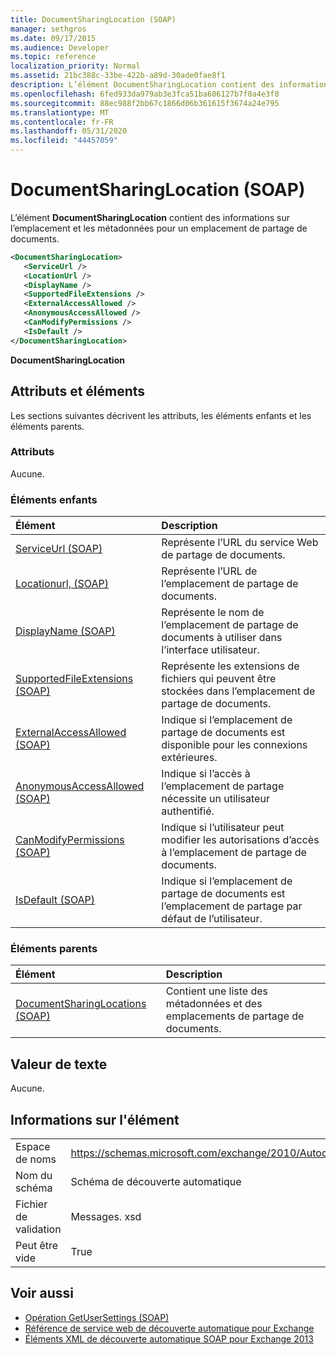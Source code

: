 ```yaml
---
title: DocumentSharingLocation (SOAP)
manager: sethgros
ms.date: 09/17/2015
ms.audience: Developer
ms.topic: reference
localization_priority: Normal
ms.assetid: 21bc388c-33be-422b-a89d-30ade0fae8f1
description: L’élément DocumentSharingLocation contient des informations sur l’emplacement et les métadonnées pour un emplacement de partage de documents.
ms.openlocfilehash: 6fed933da979ab3e3fca51ba606127b7f0a4e3f8
ms.sourcegitcommit: 88ec988f2bb67c1866d06b361615f3674a24e795
ms.translationtype: MT
ms.contentlocale: fr-FR
ms.lasthandoff: 05/31/2020
ms.locfileid: "44457059"
---
```

# <a name="documentsharinglocation-soap"></a>DocumentSharingLocation (SOAP)

L’élément **DocumentSharingLocation** contient des informations sur l’emplacement et les métadonnées pour un emplacement de partage de documents. 
  
```XML
<DocumentSharingLocation>
   <ServiceUrl />
   <LocationUrl />
   <DisplayName />
   <SupportedFileExtensions />
   <ExternalAccessAllowed />
   <AnonymousAccessAllowed />
   <CanModifyPermissions />
   <IsDefault />
</DocumentSharingLocation>
```

 **DocumentSharingLocation**
## <a name="attributes-and-elements"></a>Attributs et éléments

Les sections suivantes décrivent les attributs, les éléments enfants et les éléments parents.
  
### <a name="attributes"></a>Attributs

Aucune.
  
### <a name="child-elements"></a>Éléments enfants

|**Élément**|**Description**|
|:-----|:-----|
|[ServiceUrl (SOAP)](serviceurl-soap.md) <br/> |Représente l’URL du service Web de partage de documents.  <br/> |
|[Locationurl, (SOAP)](locationurl-soap.md) <br/> |Représente l’URL de l’emplacement de partage de documents.  <br/> |
|[DisplayName (SOAP)](displayname-soap.md) <br/> |Représente le nom de l’emplacement de partage de documents à utiliser dans l’interface utilisateur.  <br/> |
|[SupportedFileExtensions (SOAP)](supportedfileextensions-soap.md) <br/> |Représente les extensions de fichiers qui peuvent être stockées dans l’emplacement de partage de documents.  <br/> |
|[ExternalAccessAllowed (SOAP)](externalaccessallowed-soap.md) <br/> |Indique si l’emplacement de partage de documents est disponible pour les connexions extérieures.  <br/> |
|[AnonymousAccessAllowed (SOAP)](anonymousaccessallowed-soap.md) <br/> |Indique si l’accès à l’emplacement de partage nécessite un utilisateur authentifié.  <br/> |
|[CanModifyPermissions (SOAP)](canmodifypermissions-soap.md) <br/> |Indique si l’utilisateur peut modifier les autorisations d’accès à l’emplacement de partage de documents.  <br/> |
|[IsDefault (SOAP)](isdefault-soap.md) <br/> |Indique si l’emplacement de partage de documents est l’emplacement de partage par défaut de l’utilisateur.  <br/> |
   
### <a name="parent-elements"></a>Éléments parents

|**Élément**|**Description**|
|:-----|:-----|
|[DocumentSharingLocations (SOAP)](documentsharinglocations-soap.md) <br/> |Contient une liste des métadonnées et des emplacements de partage de documents.  <br/> |
   
## <a name="text-value"></a>Valeur de texte

Aucune.
  
## <a name="element-information"></a>Informations sur l'élément

|||
|:-----|:-----|
|Espace de noms  <br/> |https://schemas.microsoft.com/exchange/2010/Autodiscover  <br/> |
|Nom du schéma  <br/> |Schéma de découverte automatique  <br/> |
|Fichier de validation  <br/> |Messages. xsd  <br/> |
|Peut être vide  <br/> |True  <br/> |
   
## <a name="see-also"></a>Voir aussi

- [Opération GetUserSettings (SOAP)](getusersettings-operation-soap.md)
- [Référence de service web de découverte automatique pour Exchange](autodiscover-web-service-reference-for-exchange.md)
- [Éléments XML de découverte automatique SOAP pour Exchange 2013](soap-autodiscover-xml-elements-for-exchange-2013.md)

